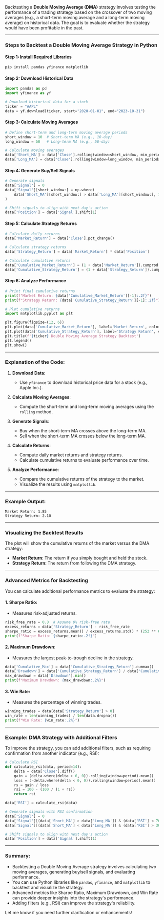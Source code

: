 Backtesting a **Double Moving Average (DMA)** strategy involves testing the performance of a trading strategy based on the crossover of two moving averages (e.g., a short-term moving average and a long-term moving average) on historical data. The goal is to evaluate whether the strategy would have been profitable in the past.

---

### Steps to Backtest a Double Moving Average Strategy in Python

#### Step 1: Install Required Libraries
```bash
pip install pandas yfinance matplotlib
```

#### Step 2: Download Historical Data
```python
import pandas as pd
import yfinance as yf

# Download historical data for a stock
ticker = "AAPL"
data = yf.download(ticker, start="2020-01-01", end="2023-10-31")
```

#### Step 3: Calculate Moving Averages
```python
# Define short-term and long-term moving average periods
short_window = 10  # Short-term MA (e.g., 10-day)
long_window = 50   # Long-term MA (e.g., 50-day)

# Calculate moving averages
data['Short_MA'] = data['Close'].rolling(window=short_window, min_periods=1).mean()
data['Long_MA'] = data['Close'].rolling(window=long_window, min_periods=1).mean()
```

#### Step 4: Generate Buy/Sell Signals
```python
# Generate signals
data['Signal'] = 0
data['Signal'][short_window:] = np.where(
    data['Short_MA'][short_window:] > data['Long_MA'][short_window:], 1, -1
)

# Shift signals to align with next day's action
data['Position'] = data['Signal'].shift(1)
```

#### Step 5: Calculate Strategy Returns
```python
# Calculate daily returns
data['Market_Return'] = data['Close'].pct_change()

# Calculate strategy returns
data['Strategy_Return'] = data['Market_Return'] * data['Position']

# Calculate cumulative returns
data['Cumulative_Market_Return'] = (1 + data['Market_Return']).cumprod()
data['Cumulative_Strategy_Return'] = (1 + data['Strategy_Return']).cumprod()
```

#### Step 6: Analyze Performance
```python
# Print final cumulative returns
print(f"Market Return: {data['Cumulative_Market_Return'][-1]:.2f}")
print(f"Strategy Return: {data['Cumulative_Strategy_Return'][-1]:.2f}")

# Plot cumulative returns
import matplotlib.pyplot as plt

plt.figure(figsize=(12, 6))
plt.plot(data['Cumulative_Market_Return'], label='Market Return', color='blue')
plt.plot(data['Cumulative_Strategy_Return'], label='Strategy Return', color='orange')
plt.title(f'{ticker} Double Moving Average Strategy Backtest')
plt.legend()
plt.show()
```

---

### Explanation of the Code:
1. **Download Data**:
   - Use `yfinance` to download historical price data for a stock (e.g., Apple Inc.).

2. **Calculate Moving Averages**:
   - Compute the short-term and long-term moving averages using the `rolling` method.

3. **Generate Signals**:
   - Buy when the short-term MA crosses above the long-term MA.
   - Sell when the short-term MA crosses below the long-term MA.

4. **Calculate Returns**:
   - Compute daily market returns and strategy returns.
   - Calculate cumulative returns to evaluate performance over time.

5. **Analyze Performance**:
   - Compare the cumulative returns of the strategy to the market.
   - Visualize the results using `matplotlib`.

---

### Example Output:
```
Market Return: 1.85
Strategy Return: 2.10
```

---

### Visualizing the Backtest Results
The plot will show the cumulative returns of the market versus the DMA strategy:
- **Market Return**: The return if you simply bought and held the stock.
- **Strategy Return**: The return from following the DMA strategy.

---

### Advanced Metrics for Backtesting
You can calculate additional performance metrics to evaluate the strategy:

#### 1. **Sharpe Ratio**:
   - Measures risk-adjusted returns.
   ```python
   risk_free_rate = 0.0  # Assume 0% risk-free rate
   excess_returns = data['Strategy_Return'] - risk_free_rate
   sharpe_ratio = excess_returns.mean() / excess_returns.std() * (252 ** 0.5)  # Annualized
   print(f"Sharpe Ratio: {sharpe_ratio:.2f}")
   ```

#### 2. **Maximum Drawdown**:
   - Measures the largest peak-to-trough decline in the strategy.
   ```python
   data['Cumulative_Max'] = data['Cumulative_Strategy_Return'].cummax()
   data['Drawdown'] = data['Cumulative_Strategy_Return'] / data['Cumulative_Max'] - 1
   max_drawdown = data['Drawdown'].min()
   print(f"Maximum Drawdown: {max_drawdown:.2%}")
   ```

#### 3. **Win Rate**:
   - Measures the percentage of winning trades.
   ```python
   winning_trades = data[data['Strategy_Return'] > 0]
   win_rate = len(winning_trades) / len(data.dropna())
   print(f"Win Rate: {win_rate:.2%}")
   ```

---

### Example: DMA Strategy with Additional Filters
To improve the strategy, you can add additional filters, such as requiring confirmation from another indicator (e.g., RSI):

```python
# Calculate RSI
def calculate_rsi(data, period=14):
    delta = data['Close'].diff()
    gain = (delta.where(delta > 0, 0)).rolling(window=period).mean()
    loss = (-delta.where(delta < 0, 0)).rolling(window=period).mean()
    rs = gain / loss
    rsi = 100 - (100 / (1 + rs))
    return rsi

data['RSI'] = calculate_rsi(data)

# Generate signals with RSI confirmation
data['Signal'] = 0
data['Signal'][(data['Short_MA'] > data['Long_MA']) & (data['RSI'] < 70)] = 1  # Buy signal
data['Signal'][(data['Short_MA'] < data['Long_MA']) & (data['RSI'] > 30)] = -1  # Sell signal

# Shift signals to align with next day's action
data['Position'] = data['Signal'].shift(1)
```

---

### Summary:
- Backtesting a Double Moving Average strategy involves calculating two moving averages, generating buy/sell signals, and evaluating performance.
- You can use Python libraries like `pandas`, `yfinance`, and `matplotlib` to backtest and visualize the strategy.
- Advanced metrics like Sharpe Ratio, Maximum Drawdown, and Win Rate can provide deeper insights into the strategy's performance.
- Adding filters (e.g., RSI) can improve the strategy's reliability.

Let me know if you need further clarification or enhancements!